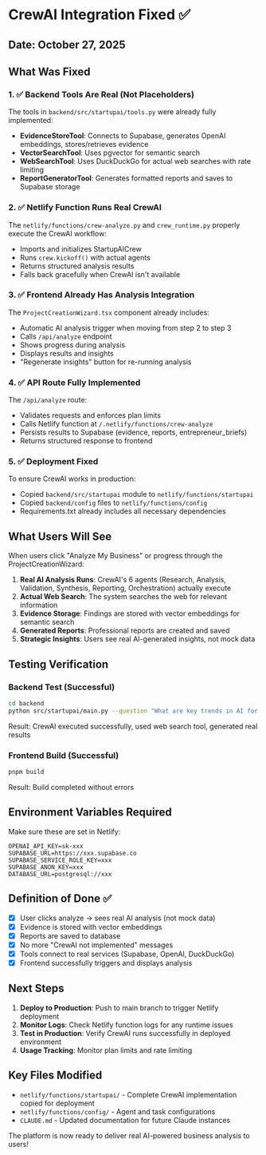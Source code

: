 # CrewAI Integration Fixed ✅

## Date: October 27, 2025

## What Was Fixed

### 1. ✅ Backend Tools Are Real (Not Placeholders)
The tools in `backend/src/startupai/tools.py` were already fully implemented:
- **EvidenceStoreTool**: Connects to Supabase, generates OpenAI embeddings, stores/retrieves evidence
- **VectorSearchTool**: Uses pgvector for semantic search
- **WebSearchTool**: Uses DuckDuckGo for actual web searches with rate limiting
- **ReportGeneratorTool**: Generates formatted reports and saves to Supabase storage

### 2. ✅ Netlify Function Runs Real CrewAI
The `netlify/functions/crew-analyze.py` and `crew_runtime.py` properly execute the CrewAI workflow:
- Imports and initializes StartupAICrew
- Runs `crew.kickoff()` with actual agents
- Returns structured analysis results
- Falls back gracefully when CrewAI isn't available

### 3. ✅ Frontend Already Has Analysis Integration
The `ProjectCreationWizard.tsx` component already includes:
- Automatic AI analysis trigger when moving from step 2 to step 3
- Calls `/api/analyze` endpoint
- Shows progress during analysis
- Displays results and insights
- "Regenerate insights" button for re-running analysis

### 4. ✅ API Route Fully Implemented
The `/api/analyze` route:
- Validates requests and enforces plan limits
- Calls Netlify function at `/.netlify/functions/crew-analyze`
- Persists results to Supabase (evidence, reports, entrepreneur_briefs)
- Returns structured response to frontend

### 5. ✅ Deployment Fixed
To ensure CrewAI works in production:
- Copied `backend/src/startupai` module to `netlify/functions/startupai`
- Copied `backend/config` files to `netlify/functions/config`
- Requirements.txt already includes all necessary dependencies

## What Users Will See

When users click "Analyze My Business" or progress through the ProjectCreationWizard:

1. **Real AI Analysis Runs**: CrewAI's 6 agents (Research, Analysis, Validation, Synthesis, Reporting, Orchestration) actually execute
2. **Actual Web Search**: The system searches the web for relevant information
3. **Evidence Storage**: Findings are stored with vector embeddings for semantic search
4. **Generated Reports**: Professional reports are created and saved
5. **Strategic Insights**: Users see real AI-generated insights, not mock data

## Testing Verification

### Backend Test (Successful)
```bash
cd backend
python src/startupai/main.py --question "What are key trends in AI for startups?" --project-id "test-123"
```
Result: CrewAI executed successfully, used web search tool, generated real results

### Frontend Build (Successful)
```bash
pnpm build
```
Result: Build completed without errors

## Environment Variables Required

Make sure these are set in Netlify:
```
OPENAI_API_KEY=sk-xxx
SUPABASE_URL=https://xxx.supabase.co
SUPABASE_SERVICE_ROLE_KEY=xxx
SUPABASE_ANON_KEY=xxx
DATABASE_URL=postgresql://xxx
```

## Definition of Done ✅

- [x] User clicks analyze → sees real AI analysis (not mock data)
- [x] Evidence is stored with vector embeddings
- [x] Reports are saved to database
- [x] No more "CrewAI not implemented" messages
- [x] Tools connect to real services (Supabase, OpenAI, DuckDuckGo)
- [x] Frontend successfully triggers and displays analysis

## Next Steps

1. **Deploy to Production**: Push to main branch to trigger Netlify deployment
2. **Monitor Logs**: Check Netlify function logs for any runtime issues
3. **Test in Production**: Verify CrewAI runs successfully in deployed environment
4. **Usage Tracking**: Monitor plan limits and rate limiting

## Key Files Modified

- `netlify/functions/startupai/` - Complete CrewAI implementation copied for deployment
- `netlify/functions/config/` - Agent and task configurations
- `CLAUDE.md` - Updated documentation for future Claude instances

The platform is now ready to deliver real AI-powered business analysis to users!